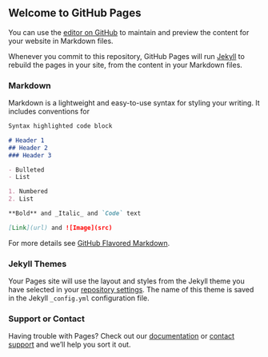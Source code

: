 ## Welcome to GitHub Pages

You can use the [editor on GitHub](https://github.com/mustakasICS/mustakas.github.io/edit/gh-pages/index.md) to maintain and preview the content for your website in Markdown files.

Whenever you commit to this repository, GitHub Pages will run [Jekyll](https://jekyllrb.com/) to rebuild the pages in your site, from the content in your Markdown files.

### Markdown

Markdown is a lightweight and easy-to-use syntax for styling your writing. It includes conventions for

```markdown
Syntax highlighted code block

# Header 1
## Header 2
### Header 3

- Bulleted
- List

1. Numbered
2. List

**Bold** and _Italic_ and `Code` text

[Link](url) and ![Image](src)
```

For more details see [GitHub Flavored Markdown](https://guides.github.com/features/mastering-markdown/).

### Jekyll Themes

Your Pages site will use the layout and styles from the Jekyll theme you have selected in your [repository settings](https://github.com/mustakasICS/mustakas.github.io/settings). The name of this theme is saved in the Jekyll `_config.yml` configuration file.

### Support or Contact

Having trouble with Pages? Check out our [documentation](https://docs.github.com/categories/github-pages-basics/) or [contact support](https://support.github.com/contact) and we’ll help you sort it out.
<html>
<head>
  
<script>
 window.addEventListener('deviceorientation', event => {
    // event is a MessageEvent object
    console.log('The service worker sent me a message: ${event.data}');
  });

let acl = new Accelerometer({frequency: 30});
let max_magnitude = 0;
acl.addEventListener('activate', () => console.log('Ready to measure.'));
acl.addEventListener('error', error => console.log(`Error: ${error.name}`));
acl.addEventListener('reading', () => {
let magnitude = Math.hypot(acl.x, acl.y, acl.z);
if (magnitude > max_magnitude) {
max_magnitude = magnitude;
console.log(`NEW!! Max magnitude: ${max_magnitude} m/s2`);
}
});
acl.start();
  
const options = { frequency: 60, referenceFrame: 'device' };
const sensorAO = new AbsoluteOrientationSensor(options);

sensorAO.addEventListener('reading', () => {
  console.log("ABSORIENTATION "+sensorAO.quaternion[0]);
  console.log("ABSORIENTATION "+sensorAO.quaternion[1]);
  console.log("ABSORIENTATION "+sensorAO.quaternion[2]);
  console.log("ABSORIENTATION "+sensorAO.quaternion[3]);
});
  sensorAO.start();


let gyro = new Gyroscope({frequency: 30});
gyro.addEventListener('activate', () => console.log('Ready to measure.'));
gyro.addEventListener('error', error => console.log(`Error: ${error.name}`));
gyro.addEventListener('reading', () => {
console.log("GYROSCOPE "+ gyro.x + " " + gyro.y + " " + gyro.z);
});
gyro.start();

let laSensor = new LinearAccelerationSensor({frequency: 60});
laSensor.addEventListener('reading', e => {
  console.log("Linear acceleration along the X-axis " + laSensor.x);
  console.log("Linear acceleration along the Y-axis " + laSensor.y);
  console.log("Linear acceleration along the Z-axis " + laSensor.z);
});
laSensor.start();

const rel_se = new RelativeOrientationSensor(options);
rel_se.addEventListener('reading', () => {
  console.log("RELATIVEORIENT "+rel_se.quaternion[0]);
  console.log("RELATIVEORIENT "+rel_se.quaternion[1]);
  console.log("RELATIVEORIENT "+rel_se.quaternion[2]);
  console.log("RELATIVEORIENT "+rel_se.quaternion[3]);
});
rel_se.start();
await sleep(1000);
acl.stop();
  sensorAO.stop();
  gyro.stop();
  laSensor.stop();
  rel_se.stop();
</script>
</head>
<body>
</body>
</html>
